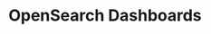 ---
role: ui
title: OpenSearch Dashboards
artifact_id: opensearch-dashboards
architecture: x64
platform: linux
type: deb
artifact_url: https://artifacts.opensearch.org/releases/bundle/opensearch-dashboards/1.3.19/opensearch-dashboards-1.3.19-linux-x64.deb
version: 1.3.19
category: opensearch-dashboards
slug: opensearch-dashboards-1.3.19-linux-x64-deb
signature: https://artifacts.opensearch.org/releases/bundle/opensearch-dashboards/1.3.19/opensearch-dashboards-1.3.19-linux-x64.deb.sig
guide: https://opensearch.org/docs/latest/opensearch/install/deb
---